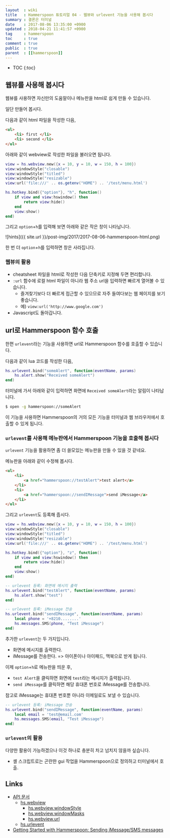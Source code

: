 ```yaml
---
layout  : wiki
title   : Hammerspoon 튜토리얼 04 - 웹뷰와 urlevent 기능을 사용해 봅시다
summary : 결론은 터미널
date    : 2017-08-06 13:35:00 +0900
updated : 2018-04-21 11:41:57 +0900
tag     : hammerspoon
toc     : true
comment : true
public  : true
parent  : [[hammerspoon]]
---
```

* TOC
{:toc}

## 웹뷰를 사용해 봅시다

웹뷰를 사용하면 자신만의 도움말이나 메뉴판을 html로 쉽게 만들 수 있습니다.

일단 만들어 봅시다.

다음과 같이 html 파일을 작성한 다음,

```html
<ul>
    <li> first </li>
    <li> second </li>
</ul>
```

아래와 같이 webview로 작성한 파일을 불러오면 됩니다.

```lua
view = hs.webview.new({x = 10, y = 10, w = 150, h = 100})
view:windowStyle("closable")
view:windowStyle("titled")
view:windowStyle("resizable")
view:url('file:///' .. os.getenv("HOME") .. '/test/menu.html')

hs.hotkey.bind({"option"}, "h", function()
    if view and view:hswindow() then
        return view:hide()
    end
    view:show()
end)
```

그리고 `option`+`h`를 입력해 보면 아래와 같은 작은 창이 나타납니다.

![hints]({{ site.url }}/post-img/2017/2017-08-06-hammerspoon-html.png)

한 번 더 `option`+`h`를 입력하면 창은 사라집니다.

### 웹뷰의 활용

* cheatsheet 파일을 html로 작성한 다음 단축키로 지정해 두면 편리합니다.
* `:url` 함수에 로컬 html 파일이 아니라 웹 주소 url을 입력하면 빠르게 열어볼 수 있습니다.
    * 즐겨찾기보다 더 빠르게 접근할 수 있으므로 자주 들여다보는 웹 페이지를 보기 좋습니다.
    * 예) `view:url('http://www.google.com')`
* Javascript도 돌아갑니다.

## url로 Hammerspoon 함수 호출

한편 `urlevent`라는 기능을 사용하면 url로 Hammerspoon 함수를 호출할 수 있습니다.

다음과 같이 lua 코드를 작성한 다음,

```lua
hs.urlevent.bind("someAlert", function(eventName, params)
    hs.alert.show("Received someAlert")
end)
```

터미널에 가서 아래와 같이 입력하면 화면에 `Received someAlert`라는 알림이 나타납니다.

```sh
$ open -g hammerspoon://someAlert
```

이 기능을 사용하면 Hammerspoon의 거의 모든 기능을 터미널과 웹 브라우저에서 호출할 수 있게 됩니다.

### `urlevent`를 사용해 메뉴판에서 Hammerspoon 기능을 호출해 봅시다

`urlevent` 기능을 활용하면 좀 더 쓸모있는 메뉴판을 만들 수 있을 것 같네요.

메뉴판을 아래와 같이 수정해 봅시다.

```html
<ul>
    <li>
        <a href="hammerspoon://testAlert">test alert</a>
    </li>
    <li>
        <a href="hammerspoon://sendIMessage">send iMessage</a>
    </li>
</ul>
```

그리고 `urlevent`도 등록해 줍시다.

```lua
view = hs.webview.new({x = 10, y = 10, w = 150, h = 100})
view:windowStyle("closable")
view:windowStyle("titled")
view:windowStyle("resizable")
view:url('file:///' .. os.getenv("HOME") .. '/test/menu.html')

hs.hotkey.bind({"option"}, "z", function()
    if view and view:hswindow() then
        return view:hide()
    end
    view:show()
end)

-- urlevent 등록: 화면에 메시지 출력
hs.urlevent.bind("testAlert", function(eventName, params)
    hs.alert.show("test")
end)

-- urlevent 등록: iMessage 전송
hs.urlevent.bind("sendIMessage", function(eventName, params)
    local phone = '+8210........'
    hs.messages.SMS(phone, "Test iMessage")
end)
```

추가한 `urlevent`는 두 가지입니다.

* 화면에 메시지를 출력한다.
* iMessage를 전송한다. => 아이폰이나 아이패드, 맥북으로 받게 됩니다.

이제 `option`+`h`로 메뉴판을 띄운 후,

* `test Alert`을 클릭하면 화면에 `test`라는 메시지가 출력됩니다.
* `send iMessage`를 클릭하면 해당 휴대폰 번호로 iMessage를 전송합니다.

참고로 iMessage는 휴대폰 번호뿐 아니라 이메일로도 보낼 수 있습니다.

```lua
-- urlevent 등록: iMessage 전송
hs.urlevent.bind("sendIMessage", function(eventName, params)
    local email = 'test@email.com'
    hs.messages.SMS(email, "Test iMessage")
end)
```

### `urlevent`의 활용

다양한 활용이 가능하겠으나 이것 하나로 충분히 차고 넘치지 않을까 싶습니다.

* 셸 스크립트로는 곤란한 gui 작업을 Hammerspoon으로 정의하고 터미널에서 호출.

## Links

* [API 문서](http://www.hammerspoon.org/docs/index.html)
    * [hs.webview](http://www.hammerspoon.org/docs/hs.webview.html)
        * [hs.webview.windowStyle](http://www.hammerspoon.org/docs/hs.webview.html#windowStyle)
        * [hs.webview.windowMasks](http://www.hammerspoon.org/docs/hs.webview.html#windowMasks)
        * [hs.webview.url](http://www.hammerspoon.org/docs/hs.webview.html#url)
    * [hs.urlevent](http://www.hammerspoon.org/docs/hs.urlevent.html)
* [Getting Started with Hammerspoon: Sending iMessage/SMS messages](http://www.hammerspoon.org/go/#imessagesms)

